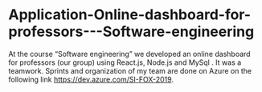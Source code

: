 # Application-Online-dashboard-for-professors---Software-engineering

At the course “Software engineering” we developed an online dashboard for professors (our group) using React.js, Node.js and MySql . It was a teamwork. 
Sprints and organization of my team are done on Azure on the following link https://dev.azure.com/SI-FOX-2019.
